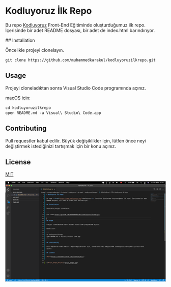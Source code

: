 # Kodluyoruz İlk Repo

Bu repo <a href="https://www.kodluyoruz.org">Kodluyoruz</a> Front-End Eğitiminde oluşturduğumuz ilk repo. İçerisinde bir adet README dosyası, bir adet de index.html barındırıyor.

## Installation

Öncelikle projeyi clonelayın.

```
git clone https://github.com/muhammedkarakul/kodluyoruzilkrepo.git
```

## Usage

Projeyi cloneladıktan sonra Visual Studio Code programında açınız. 

macOS icin: 

```
cd kodluyoruzilkrepo
open README.md -a Visual\ Studio\ Code.app
```

## Contributing 

Pull requestler kabul edilir. Büyük değişiklikler için, lütfen önce neyi değiştirmek istediğinizi tartışmak için bir konu açınız. 

## License

[MIT](https://choosealicense.com/licenses/mit/)


![Proje_Image_Dosyasi](proje.png)